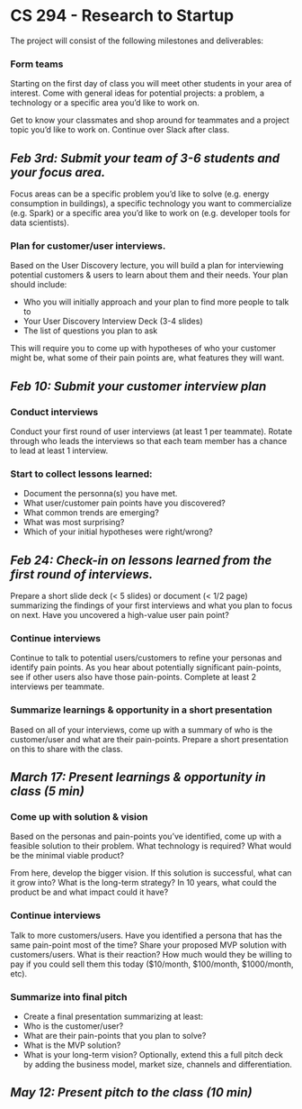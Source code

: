 <h1 class="title">CS 294 - Research to Startup</h1>

The project will consist of the following milestones and deliverables:

### Form teams
Starting on the first day of class you will meet other students in your area of interest. Come with general ideas for potential projects: a problem, a technology or a specific area you’d like to work on.

Get to know your classmates and shop around for teammates and a project topic you’d like to work on. Continue over Slack after class.

<h2><i>Feb 3rd: Submit your team of 3-6 students and your focus area.</i></h2>
Focus areas can be a specific problem you’d like to solve (e.g. energy consumption in buildings), a specific technology you want to commercialize (e.g. Spark) or a specific area you’d like to work on (e.g. developer tools for data scientists).


### Plan for customer/user interviews.
Based on the User Discovery lecture, you will build a plan for interviewing potential customers & users to learn about them and their needs. Your plan should include:
- Who you will initially approach and your plan to find more people to talk to
- Your User Discovery Interview Deck (3-4 slides)
- The list of questions you plan to ask

This will require you to come up with hypotheses of who your customer might be, what some of their pain points are, what features they will want. 

<h2><i>Feb 10: Submit your customer interview plan</i></h2>

### Conduct interviews
Conduct your first round of user interviews (at least 1 per teammate). Rotate through who leads the interviews so that each team member has a chance to lead at least 1 interview.

### Start to collect lessons learned:
- Document the personna(s) you have met.
- What user/customer pain points have you discovered?
- What common trends are emerging?
- What was most surprising?
- Which of your initial hypotheses were right/wrong?

<h2><i>Feb 24: Check-in on lessons learned from the first round of interviews.</i></h2>
Prepare a short slide deck (< 5 slides) or document (< 1/2 page) summarizing the findings of your first interviews and what you plan to focus on next. Have you uncovered a high-value user pain point?

### Continue interviews
Continue to talk to potential users/customers to refine your personas and identify pain points. As you hear about potentially significant pain-points, see if other users also have those pain-points. Complete at least 2 interviews per teammate.

### Summarize learnings & opportunity in a short presentation
Based on all of your interviews, come up with a summary of who is the customer/user and what are their pain-points. Prepare a short presentation on this to share with the class.

<h2><i>March 17: Present learnings & opportunity in class (5 min)</i></h2>

### Come up with solution & vision
Based on the personas and pain-points you’ve identified, come up with a feasible solution to their problem. What technology is required? What would be the minimal viable product?

From here, develop the bigger vision. If this solution is successful, what can it grow into? What is the long-term strategy? In 10 years, what could the product be and what impact could it have?

### Continue interviews
Talk to more customers/users. Have you identified a persona that has the same pain-point most of the time? Share your proposed MVP solution with customers/users. What is their reaction? How much would they be willing to pay if you could sell them this today ($10/month, $100/month, $1000/month, etc).

### Summarize into final pitch
- Create a final presentation summarizing at least:
- Who is the customer/user?
- What are their pain-points that you plan to solve?
- What is the MVP solution?
- What is your long-term vision?
Optionally, extend this a full pitch deck by adding the business model, market size, channels and differentiation. 

<h2><i>May 12: Present pitch to the class (10 min)</i></h2>
